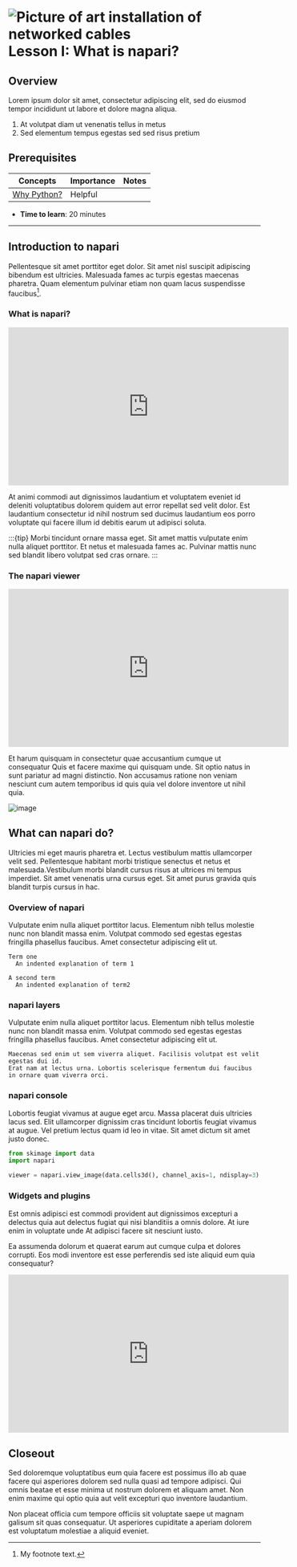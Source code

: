 ![Picture of art installation of networked cables](images/header_small.jpeg)
Lesson I: What is napari?
=======================

## Overview

Lorem ipsum dolor sit amet, consectetur adipiscing elit, sed do eiusmod tempor incididunt ut labore et dolore magna aliqua.

1.  At volutpat diam ut venenatis tellus in metus
2.  Sed elementum tempus egestas sed sed risus pretium

## Prerequisites

| Concepts                                                                         | Importance | Notes |
| -------------------------------------------------------------------------------- | ---------- | ----- |
| [Why Python?](https://foundations.projectpythia.org/foundations/why-python.html) | Helpful    |       |

- **Time to learn**: 20 minutes

---

## Introduction to napari

Pellentesque sit amet porttitor eget dolor. Sit amet nisl suscipit adipiscing bibendum est ultricies. Malesuada fames ac turpis egestas maecenas pharetra. Quam elementum pulvinar etiam non quam lacus suspendisse faucibus[^mynote].

[^mynote]: My footnote text.

### What is napari? 

<iframe width="560" height="315" src="https://www.youtube.com/embed/VXdFOcBCto4" title="YouTube video player" frameborder="0" allow="accelerometer; autoplay; clipboard-write; encrypted-media; gyroscope; picture-in-picture" allowfullscreen></iframe>

At animi commodi aut dignissimos laudantium et voluptatem eveniet id deleniti voluptatibus dolorem quidem aut error repellat sed velit dolor. Est laudantium consectetur id nihil nostrum sed ducimus laudantium eos porro voluptate qui facere illum id debitis earum ut adipisci soluta.

:::{tip}
Morbi tincidunt ornare massa eget. Sit amet mattis vulputate enim nulla aliquet porttitor. Et netus et malesuada fames ac. Pulvinar mattis nunc sed blandit libero volutpat sed cras ornare.
:::

### The napari viewer

<iframe width="560" height="315" src="https://www.youtube.com/embed/sFvZcUeShoo" title="YouTube video player" frameborder="0" allow="accelerometer; autoplay; clipboard-write; encrypted-media; gyroscope; picture-in-picture" allowfullscreen></iframe>

Et harum quisquam in consectetur quae accusantium cumque ut consequatur Quis et facere maxime qui quisquam unde. Sit optio natus in sunt pariatur ad magni distinctio. Non accusamus ratione non veniam nesciunt cum autem temporibus id quis quia vel dolore inventore ut nihil quia.

![image](images/napari-viewer.png)

## What can napari do? 

Ultricies mi eget mauris pharetra et. Lectus vestibulum mattis ullamcorper velit sed. Pellentesque habitant morbi tristique senectus et netus et malesuada.Vestibulum morbi blandit cursus risus at ultrices mi tempus imperdiet. Sit amet venenatis urna cursus eget. Sit amet purus gravida quis blandit turpis cursus in hac.

### Overview of napari

Vulputate enim nulla aliquet porttitor lacus. Elementum nibh tellus molestie nunc non blandit massa enim. Volutpat commodo sed egestas egestas fringilla phasellus faucibus. Amet consectetur adipiscing elit ut.

```{glossary}
Term one
  An indented explanation of term 1

A second term
  An indented explanation of term2
```

### napari layers

Vulputate enim nulla aliquet porttitor lacus. Elementum nibh tellus molestie nunc non blandit massa enim. Volutpat commodo sed egestas egestas fringilla phasellus faucibus. Amet consectetur adipiscing elit ut.

```{warning}
Maecenas sed enim ut sem viverra aliquet. Facilisis volutpat est velit egestas dui id. 
Erat nam at lectus urna. Lobortis scelerisque fermentum dui faucibus in ornare quam viverra orci.
```

### napari console

Lobortis feugiat vivamus at augue eget arcu. Massa placerat duis ultricies lacus sed. Elit ullamcorper dignissim cras tincidunt lobortis feugiat vivamus at augue. Vel pretium lectus quam id leo in vitae. Sit amet dictum sit amet justo donec. 

```python
from skimage import data
import napari

viewer = napari.view_image(data.cells3d(), channel_axis=1, ndisplay=3)
```

### Widgets and plugins

Est omnis adipisci est commodi provident aut dignissimos excepturi a delectus quia aut delectus fugiat qui nisi blanditiis a omnis dolore. At iure enim in voluptate unde At adipisci facere sit nesciunt iusto.

Ea assumenda dolorum et quaerat earum aut cumque culpa et dolores corrupti. Eos modi inventore est esse perferendis sed iste aliquid eum quia consequatur?

<iframe width="560" height="315" src="https://www.youtube.com/embed/9_Zo2sR75To" title="YouTube video player" frameborder="0" allow="accelerometer; autoplay; clipboard-write; encrypted-media; gyroscope; picture-in-picture" allowfullscreen></iframe>


## Closeout

Sed doloremque voluptatibus eum quia facere est possimus illo ab quae facere qui asperiores dolorem sed nulla quasi ad tempore adipisci. Qui omnis beatae et esse minima ut nostrum dolorem et aliquam amet. Non enim maxime qui optio quia aut velit excepturi quo inventore laudantium.

Non placeat officia cum tempore officiis sit voluptate saepe ut magnam galisum sit quas consequatur. Ut asperiores cupiditate a aperiam dolorem est voluptatum molestiae a aliquid eveniet.
